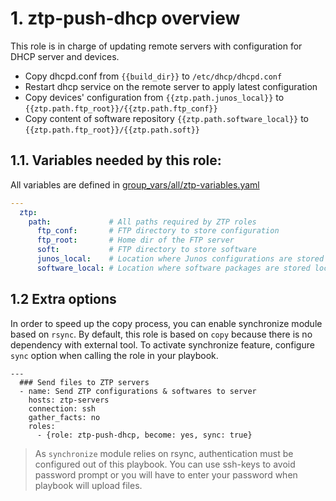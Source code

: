 # 1. ztp-push-dhcp overview

This role is in charge of updating remote servers with configuration for DHCP server and devices.

- Copy dhcpd.conf from `{{build_dir}}` to `/etc/dhcp/dhcpd.conf`
- Restart dhcp service on the remote server to apply latest configuration
- Copy devices' configuration from `{{ztp.path.junos_local}}` to `{{ztp.path.ftp_root}}/{{ztp.path.ftp_conf}}`
- Copy content of software repository `{{ztp.path.software_local}}` to  `{{ztp.path.ftp_root}}/{{ztp.path.soft}}`

## 1.1. Variables needed by this role:
All variables are defined in [group_vars/all/ztp-variables.yaml](../../group_vars/all/ztp-variables.yaml)
```yaml
---
  ztp:
    path:             # All paths required by ZTP roles
      ftp_conf:       # FTP directory to store configuration
      ftp_root:       # Home dir of the FTP server
      soft:           # FTP directory to store software
      junos_local:    # Location where Junos configurations are stored
      software_local: # Location where software packages are stored locally
```

## 1.2 Extra options

In order to speed up the copy process, you can enable synchronize module based on `rsync`. By default, this role is based on `copy` because there is no dependency with external tool.
To activate synchronize feature, configure `sync` option when calling the role in your playbook.

```
---
  ### Send files to ZTP servers
  - name: Send ZTP configurations & softwares to server
    hosts: ztp-servers
    connection: ssh
    gather_facts: no
    roles:
      - {role: ztp-push-dhcp, become: yes, sync: true}
```

> As `synchronize` module relies on rsync, authentication must be configured out of this playbook. You can use ssh-keys to avoid password prompt or you will have to enter your password when playbook will upload files.
